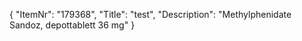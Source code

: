 {
  "ItemNr": "179368",
  "Title": "test",
  "Description": "Methylphenidate Sandoz, depottablett 36 mg"
}